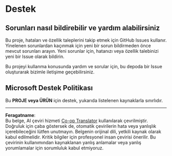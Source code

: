 <!--
CO_OP_TRANSLATOR_METADATA:
{
  "original_hash": "cd89329575372232e59605f7a08ae0df",
  "translation_date": "2025-08-28T02:32:30+00:00",
  "source_file": "SUPPORT.md",
  "language_code": "tr"
}
-->
# Destek

## Sorunları nasıl bildirebilir ve yardım alabilirsiniz  

Bu proje, hataları ve özellik taleplerini takip etmek için GitHub Issues kullanır. Yinelenen sorunlardan kaçınmak için yeni bir sorun bildirmeden önce mevcut sorunları arayın. Yeni sorunlar için, hatanızı veya özellik talebinizi yeni bir Issue olarak bildirin.

Bu projeyi kullanma konusunda yardım ve sorular için, bu depoda bir Issue oluşturarak bizimle iletişime geçebilirsiniz.

## Microsoft Destek Politikası  

Bu **PROJE veya ÜRÜN** için destek, yukarıda listelenen kaynaklarla sınırlıdır.

---

**Feragatname**:  
Bu belge, AI çeviri hizmeti [Co-op Translator](https://github.com/Azure/co-op-translator) kullanılarak çevrilmiştir. Doğruluk için çaba göstersek de, otomatik çevirilerin hata veya yanlışlık içerebileceğini lütfen unutmayın. Belgenin orijinal dili, yetkili kaynak olarak kabul edilmelidir. Kritik bilgiler için profesyonel insan çevirisi önerilir. Bu çevirinin kullanımından kaynaklanan yanlış anlamalar veya yanlış yorumlamalar için sorumluluk kabul etmiyoruz.